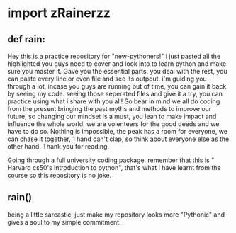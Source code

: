 # import zRainerzz
## def rain:

Hey this is a practice repository for "new-pythoners!" i just pasted all the highlighted you guys need to cover and look into to learn python and make sure you master it. Gave you the essential parts, you deal with the rest, you can paste every line or even file and see its outpout. i'm guiding you through a lot, incase you guys are running out of time, you can gain it back by seeing my code. seeing those seperated files and give it a try, you can practice using what i share with you all!
So bear in mind we all do coding from the present bringing the past myths and methods to improve our future, so changing our mindset is a must, you lean to make impact and influence the whole world, we are volenteers for the good deeds and we have to do so. Nothing is impossible, the peak has a room for everyone, we can chase it together, 1 hand can't clap, so think about everyone else as the other hand. Thank you for reading. 

Going through a full university coding package.
remember that this is " Harvard cs50's introduction to python", that's what i have learnt from the course so this repository is no joke. 

## rain()
being a little sarcastic, just make my repository looks more "Pythonic" and gives a soul to my simple commitment.
